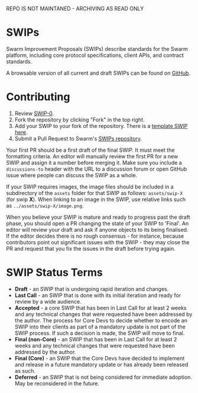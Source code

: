 REPO IS NOT MAINTANED - ARCHIVING AS READ ONLY

# SWIPs
Swarm Improvement Proposals (SWIPs) describe standards for the Swarm platform, including core protocol 
specifications, client APIs, and contract standards.

A browsable version of all current and draft SWIPs can be found on [GitHub](https://github.com/ethersphere/SWIPs).
<!-- TODO: This must be Swarm site eventually -->

# Contributing

 1. Review [SWIP-0](SWIPS/swip-0.md).
 2. Fork the repository by clicking "Fork" in the top right.
 3. Add your SWIP to your fork of the repository. There is a [template SWIP here](swip-X.md).
 4. Submit a Pull Request to Swarm's [SWIPs repository](https://github.com/ethersphere/SWIPs).

Your first PR should be a first draft of the final SWIP. It must meet the formatting criteria. An editor will manually review the 
first PR for a new SWIP and assign it a number before merging it. Make sure you include a `discussions-to` header with the URL to 
a discussion forum or open GitHub issue where people can discuss the SWIP as a whole.

If your SWIP requires images, the image files should be included in a subdirectory of the `assets` folder for that SWIP as 
follows: `assets/swip-X` (for swip **X**). When linking to an image in the SWIP, use relative links such as 
`../assets/swip-X/image.png`.

When you believe your SWIP is mature and ready to progress past the draft phase, you should open a PR changing the state of your 
SWIP to 'Final'. An editor will review your draft and ask if anyone objects to its being finalised. If the editor decides there 
is no rough consensus - for instance, because contributors point out significant issues with the SWIP - they may close the PR and 
request that you fix the issues in the draft before trying again.

# SWIP Status Terms

* **Draft** - an SWIP that is undergoing rapid iteration and changes.
* **Last Call** - an SWIP that is done with its initial iteration and ready for review by a wide audience.
* **Accepted** - a core SWIP that has been in Last Call for at least 2 weeks and any technical changes that were requested have been addressed by the author. The process for Core Devs to decide whether to encode an SWIP into their clients as part of a mandatory update is not part of the SWIP process. If such a decision is made, the SWIP will move to final.
* **Final (non-Core)** - an SWIP that has been in Last Call for at least 2 weeks and any technical changes that were requested have been addressed by the author.
* **Final (Core)** - an SWIP that the Core Devs have decided to implement and release in a future mandatory update or has already been released as such. 
* **Deferred** - an SWIP that is not being considered for immediate adoption. May be reconsidered in the future.


